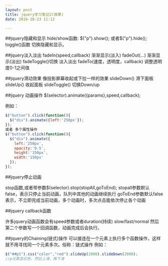 ```yaml
---
layout: post
title: jquery学习笔记2(效果)
date: 2016-10-23 11:12

---
```


##jquery隐藏和显示
hide/show函数: $("p").show(); 或者$("p").hide();
toggle()函数 切换隐藏和显示。

##jquery淡入淡出
fadeIn(speed,callback) 渐渐显示(淡入)
fadeOut(...) 渐渐显示(淡出)
fadeToggle()切换 淡入淡出
fadeTo(速度，透明度，callback) 调整透明度0-1之间值

##jquery滑动效果
像投影屏幕收起或下拉一样的效果
slideDown()    滑下面板
slideUp()      收起面板
slideToggle()  切换Down/up


##jquery 动画操作
$(selector).animate({params},speed,callback);

例如：
```js
$("button").click(function(){
  $("div").animate({left:'250px'});
});
或者 多个属性操作
$("button").click(function(){
  $("div").animate({
    left:'250px',
    opacity:'0.5',
    height:'150px',
    width:'150px'
  });
});
```

##jquery停止动画

stop函数,或者带参数$(selector).stop(stopAll,goToEnd);
stopall参数默认false，表示只停止当前动画，队列中其他的动画继续执行
goToEnd参数默认false表示，不立即完成当前动画，多个动画时，多次点击能依次停止各个动画

##jquery callback函数

许多jquery动画函数会有speed参数或者duration(持续) slow/fast/normal
然后第二个参数写一个回调函数，动画完成后会执行。

##jquery的Chaining(链式)操作
可以接连在一个元素上执行多个函数操作，这样就不用寻找同一个元素多次。俗称：链式操作
例如：
```js
$("##p1").css("color","red").slideUp(2000).slideDown(2000);
//p元素变红色，然后上滑，再下滑
```
